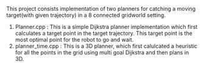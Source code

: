 This project consists implementation of two planners for catching a moving target(with given trajectory) in a 8 connected gridworld setting.
1. Planner.cpp : This is a simple Dijkstra planner implementation which first calculates a target point in the target trajectory. This target point is the most optimal point for the robot to go and wait.
2. planner_time.cpp : This is a 3D planner, which first calulcated a heuristic for all the points in the grid using multi goal Dijkstra and then plans in 3D.
